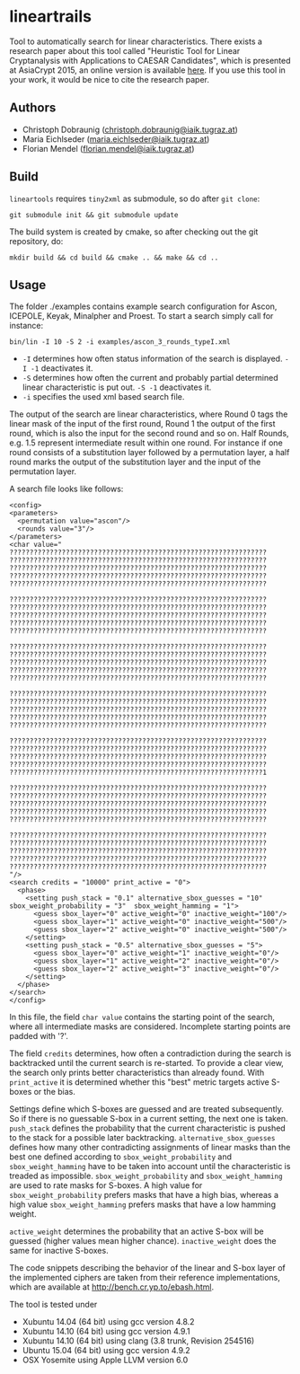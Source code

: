 lineartrails
============

Tool to automatically search for linear characteristics. There exists a research
paper about this tool called "Heuristic Tool for Linear Cryptanalysis with
Applications to CAESAR Candidates", which is presented at AsiaCrypt 2015, an
online version is available [here](https://eprint.iacr.org/2015/1200). If you
use this tool in your work, it would be nice to cite the research paper.

Authors
-------
- Christoph Dobraunig (<christoph.dobraunig@iaik.tugraz.at>)
- Maria Eichlseder (<maria.eichlseder@iaik.tugraz.at>)
- Florian Mendel (<florian.mendel@iaik.tugraz.at>)

Build
-----

`lineartools` requires `tiny2xml` as submodule, so do after `git clone`:

```
git submodule init && git submodule update
```

The build system is created by cmake, so after checking out the git repository, do:

```
mkdir build && cd build && cmake .. && make && cd ..
```


Usage
-----

The folder ./examples contains example search configuration for Ascon, ICEPOLE,
Keyak, Minalpher and Proest. To start a search simply call for instance:

```
bin/lin -I 10 -S 2 -i examples/ascon_3_rounds_typeI.xml
```

* `-I` determines how often status information of the search is displayed.
  `-I -1` deactivates it.
* `-S` determines how often the current and probably partial determined linear
  characteristic is put out. `-S -1` deactivates it.
* `-i` specifies the used xml based search file.

The output of the search are linear characteristics, where Round 0 tags the
linear mask of the input of the first round, Round 1 the output of the first
round, which is also the input for the second round and so on. Half Rounds, e.g.
1.5 represent intermediate result within one round. For instance if one round
consists of a substitution layer followed by a permutation layer, a half round
marks the output of the substitution layer and the input of the permutation
layer.

A search file looks like follows:

```
<config>
<parameters>
  <permutation value="ascon"/>
  <rounds value="3"/>
</parameters>
<char value="
????????????????????????????????????????????????????????????????
????????????????????????????????????????????????????????????????
????????????????????????????????????????????????????????????????
????????????????????????????????????????????????????????????????
????????????????????????????????????????????????????????????????

????????????????????????????????????????????????????????????????
????????????????????????????????????????????????????????????????
????????????????????????????????????????????????????????????????
????????????????????????????????????????????????????????????????
????????????????????????????????????????????????????????????????

????????????????????????????????????????????????????????????????
????????????????????????????????????????????????????????????????
????????????????????????????????????????????????????????????????
????????????????????????????????????????????????????????????????
????????????????????????????????????????????????????????????????

????????????????????????????????????????????????????????????????
????????????????????????????????????????????????????????????????
????????????????????????????????????????????????????????????????
????????????????????????????????????????????????????????????????
????????????????????????????????????????????????????????????????

????????????????????????????????????????????????????????????????
????????????????????????????????????????????????????????????????
????????????????????????????????????????????????????????????????
????????????????????????????????????????????????????????????????
???????????????????????????????????????????????????????????????1

????????????????????????????????????????????????????????????????
????????????????????????????????????????????????????????????????
????????????????????????????????????????????????????????????????
????????????????????????????????????????????????????????????????
????????????????????????????????????????????????????????????????

????????????????????????????????????????????????????????????????
????????????????????????????????????????????????????????????????
????????????????????????????????????????????????????????????????
????????????????????????????????????????????????????????????????
????????????????????????????????????????????????????????????????
"/>
<search credits = "10000" print_active = "0">
  <phase>
    <setting push_stack = "0.1" alternative_sbox_guesses = "10" sbox_weight_probability = "3"  sbox_weight_hamming = "1">
      <guess sbox_layer="0" active_weight="0" inactive_weight="100"/>
      <guess sbox_layer="1" active_weight="0" inactive_weight="500"/>
      <guess sbox_layer="2" active_weight="0" inactive_weight="500"/>
    </setting>
    <setting push_stack = "0.5" alternative_sbox_guesses = "5">
      <guess sbox_layer="0" active_weight="1" inactive_weight="0"/>
      <guess sbox_layer="1" active_weight="2" inactive_weight="0"/>
      <guess sbox_layer="2" active_weight="3" inactive_weight="0"/>
    </setting>
  </phase>
</search>
</config>
```

In this file, the field `char value` contains the starting point of the search,
where all intermediate masks are considered. Incomplete starting points are
padded with '?'.

The field `credits` determines, how often a contradiction during the search is
backtracked until the current search is re-started. To provide a clear view, the
search only prints better characteristics than already found. With
`print_active` it is determined whether this "best" metric targets active
S-boxes or the bias.

Settings define which S-boxes are guessed and are treated subsequently. So if
there is no guessable S-box in a current setting, the next one is taken.
`push_stack` defines the probability that the current characteristic is pushed
to the stack for a possible later backtracking. `alternative_sbox_guesses`
defines how many other contradicting assignments of linear masks than the best
one defined according to `sbox_weight_probability` and `sbox_weight_hamming`
have to be taken into account until the characteristic is treaded as impossible.
`sbox_weight_probability` and `sbox_weight_hamming` are used to rate masks for
S-boxes. A high value for `sbox_weight_probability` prefers masks that have a
high bias, whereas a high value `sbox_weight_hamming` prefers masks that have a
low hamming weight.

`active_weight` determines the probability that an active S-box will be guessed
(higher values mean higher chance). `inactive_weight` does the same for inactive
S-boxes.

The code snippets describing the behavior of the linear and S-box layer of the
implemented ciphers are taken from their reference implementations, which are
available at <http://bench.cr.yp.to/ebash.html>.

The tool is tested under
- Xubuntu 14.04 (64 bit) using gcc version 4.8.2
- Xubuntu 14.10 (64 bit) using gcc version 4.9.1
- Xubuntu 14.10 (64 bit) using clang (3.8 trunk, Revision 254516)
- Ubuntu 15.04 (64 bit) using gcc version 4.9.2
- OSX Yosemite using Apple LLVM version 6.0

